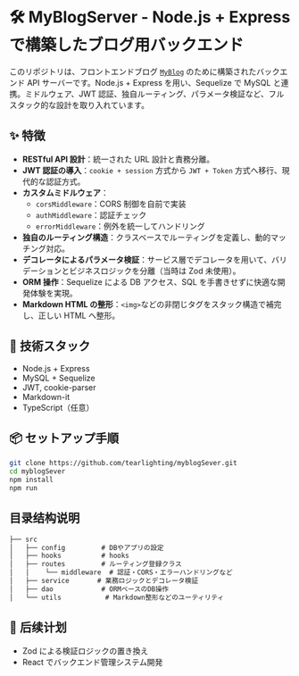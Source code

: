 # 🛠 MyBlogServer - Node.js + Express で構築したブログ用バックエンド

このリポジトリは、フロントエンドブログ [`MyBlog`](https://github.com/tearlighting/myblog) のために構築されたバックエンド API サーバーです。Node.js + Express を用い、Sequelize で MySQL と連携。ミドルウェア、JWT 認証、独自ルーティング、パラメータ検証など、フルスタック的な設計を取り入れています。

## ✨ 特徴

- **RESTful API 設計**：統一された URL 設計と責務分離。
- **JWT 認証の導入**：`cookie + session` 方式から `JWT + Token` 方式へ移行、現代的な認証方式。
- **カスタムミドルウェア**：
  - `corsMiddleware`：CORS 制御を自前で実装
  - `authMiddleware`：認証チェック
  - `errorMiddleware`：例外を統一してハンドリング
- **独自のルーティング構造**：クラスベースでルーティングを定義し、動的マッチング対応。
- **デコレータによるパラメータ検証**：サービス層でデコレータを用いて、バリデーションとビジネスロジックを分離（当時は Zod 未使用）。
- **ORM 操作**：Sequelize による DB アクセス、SQL を手書きせずに快適な開発体験を実現。
- **Markdown HTML の整形**：`<img>`などの非閉じタグをスタック構造で補完し、正しい HTML へ整形。

## 🧱 技術スタック

- Node.js + Express
- MySQL + Sequelize
- JWT, cookie-parser
- Markdown-it
- TypeScript（任意）

## 📦 セットアップ手順

```bash
git clone https://github.com/tearlighting/myblogSever.git
cd myblogSever
npm install
npm run
```

## 目录结构说明

```csharp
├── src
│   ├── config         # DBやアプリの設定
│   ├── hooks          # hooks
│   ├── routes         # ルーティング登録クラス
│   │    └── middleware  # 認証・CORS・エラーハンドリングなど
│   ├── service       # 業務ロジックとデコレータ検証
│   ├── dao            # ORMベースのDB操作
│   └── utils           # Markdown整形などのユーティリティ
```

## 📌 后续计划

- Zod による検証ロジックの置き換え
- React でバックエンド管理システム開発
